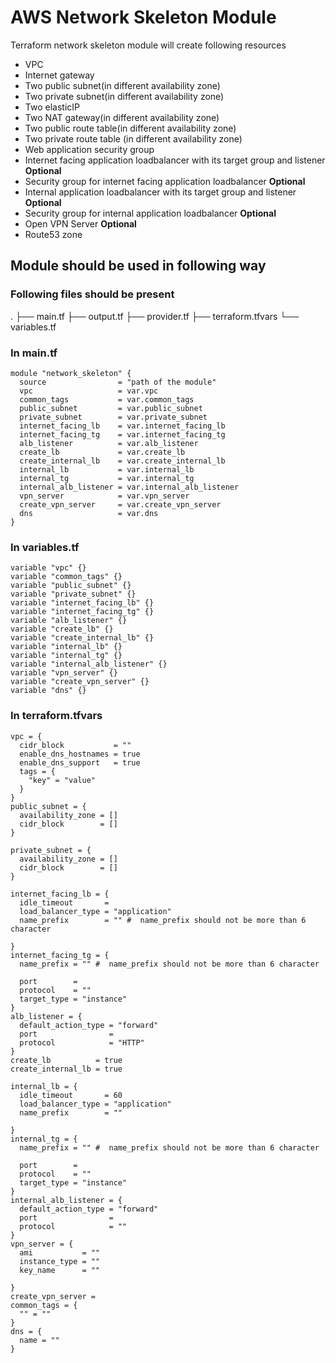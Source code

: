 # AWS Network Skeleton Module
Terraform network skeleton module will create following resources
- VPC
- Internet gateway
- Two public subnet(in different availability zone)
- Two private subnet(in different availability zone)
- Two elasticIP
- Two NAT gateway(in different availability zone)
- Two public route table(in different availability zone)
- Two private route table (in different availability zone)
- Web application security group
- Internet facing application loadbalancer with its target group and listener **Optional**
- Security group for internet facing application loadbalancer **Optional**
- Internal application loadbalancer with its target group and listener **Optional**
- Security group for internal application loadbalancer **Optional**
- Open VPN Server **Optional**
- Route53 zone

## Module should be used in following way
### Following files should be present
.
├── main.tf
├── output.tf
├── provider.tf
├── terraform.tfvars
└── variables.tf

### In main.tf
```
module "network_skeleton" {
  source                = "path of the module"
  vpc                   = var.vpc
  common_tags           = var.common_tags
  public_subnet         = var.public_subnet
  private_subnet        = var.private_subnet
  internet_facing_lb    = var.internet_facing_lb
  internet_facing_tg    = var.internet_facing_tg
  alb_listener          = var.alb_listener
  create_lb             = var.create_lb
  create_internal_lb    = var.create_internal_lb
  internal_lb           = var.internal_lb
  internal_tg           = var.internal_tg
  internal_alb_listener = var.internal_alb_listener
  vpn_server            = var.vpn_server
  create_vpn_server     = var.create_vpn_server
  dns                   = var.dns
}
```
### In variables.tf
```
variable "vpc" {}
variable "common_tags" {}
variable "public_subnet" {}
variable "private_subnet" {}
variable "internet_facing_lb" {}
variable "internet_facing_tg" {}
variable "alb_listener" {}
variable "create_lb" {}
variable "create_internal_lb" {}
variable "internal_lb" {}
variable "internal_tg" {}
variable "internal_alb_listener" {}
variable "vpn_server" {}
variable "create_vpn_server" {}
variable "dns" {}
```
### In terraform.tfvars
```
vpc = {
  cidr_block           = ""
  enable_dns_hostnames = true
  enable_dns_support   = true
  tags = {
    "key" = "value"
  }
}
public_subnet = {
  availability_zone = []
  cidr_block        = []
}

private_subnet = {
  availability_zone = []
  cidr_block        = []
}

internet_facing_lb = {
  idle_timeout       = 
  load_balancer_type = "application"
  name_prefix        = "" #  name_prefix should not be more than 6 character

}
internet_facing_tg = {
  name_prefix = "" #  name_prefix should not be more than 6 character

  port        = 
  protocol    = ""
  target_type = "instance"
}
alb_listener = {
  default_action_type = "forward"
  port                = 
  protocol            = "HTTP"
}
create_lb          = true
create_internal_lb = true

internal_lb = {
  idle_timeout       = 60
  load_balancer_type = "application"
  name_prefix        = ""

}
internal_tg = {
  name_prefix = "" #  name_prefix should not be more than 6 character

  port        = 
  protocol    = ""
  target_type = "instance"
}
internal_alb_listener = {
  default_action_type = "forward"
  port                = 
  protocol            = ""
}
vpn_server = {
  ami           = ""
  instance_type = ""
  key_name      = ""

}
create_vpn_server = 
common_tags = {
  "" = ""
}
dns = {
  name = ""
}


```
